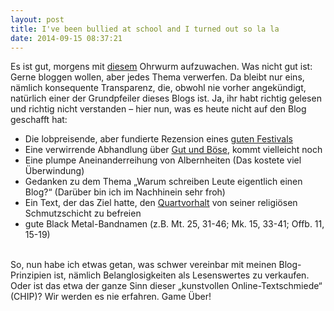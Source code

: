 ```yaml
---
layout: post
title: I've been bullied at school and I turned out so la la 
date: 2014-09-15 08:37:21
---
```


Es ist gut, morgens mit [diesem](http://www.youtube.com/watch?v=raU0Z4O-BUY) Ohrwurm aufzuwachen. Was nicht gut ist: Gerne bloggen wollen, aber jedes Thema verwerfen. Da bleibt nur eins, nämlich konsequente Transparenz, die, obwohl nie vorher angekündigt, natürlich einer der Grundpfeiler dieses Blogs ist. Ja, ihr habt richtig gelesen und richtig nicht verstanden – hier nun, was es heute nicht auf den Blog geschafft hat:<br>
- Die lobpreisende, aber fundierte Rezension eines [guten Festivals](http://zwischenraum-festival-2014.de/)<br>
- Eine verwirrende Abhandlung über [Gut und Böse](http://www.youtube.com/watch?v=PkQ3taMmLbY), kommt vielleicht noch<br>
- Eine plumpe Aneinanderreihung von Albernheiten (Das kostete viel Überwindung)<br>
- Gedanken zu dem Thema „Warum schreiben Leute eigentlich einen Blog?“ (Darüber bin ich im Nachhinein sehr froh)<br>
- Ein Text, der das Ziel hatte, den [Quartvorhalt](http://de.wikipedia.org/wiki/Quartvorhalt) von seiner religiösen Schmutzschicht zu befreien<br>
- gute Black Metal-Bandnamen (z.B. Mt. 25, 31-46; Mk. 15, 33-41; Offb. 11, 15-19)<br><br>

So, nun habe ich etwas getan, was schwer vereinbar mit meinen Blog-Prinzipien ist, nämlich Belanglosigkeiten als Lesenswertes zu verkaufen. Oder ist das etwa der ganze Sinn dieser „kunstvollen Online-Textschmiede“ (CHIP)? Wir werden es nie erfahren. Game Über!

